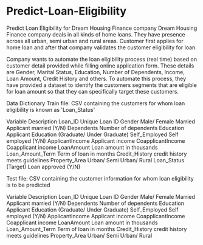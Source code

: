 # Predict-Loan-Eligibility
Predict Loan Eligibility for Dream Housing Finance company
Dream Housing Finance company deals in all kinds of home loans. They have presence across all urban, semi urban and rural areas. Customer first applies for home loan and after that company validates the customer eligibility for loan.

Company wants to automate the loan eligibility process (real time) based on customer detail provided while filling online application form. These details are Gender, Marital Status, Education, Number of Dependents, Income, Loan Amount, Credit History and others. To automate this process, they have provided a dataset to identify the customers segments that are eligible for loan amount so that they can specifically target these customers. 

Data Dictionary
Train file: CSV containing the customers for whom loan eligibility is known as 'Loan_Status'

Variable	Description
Loan_ID	Unique Loan ID
Gender	Male/ Female
Married	Applicant married (Y/N)
Dependents	Number of dependents
Education	Applicant Education (Graduate/ Under Graduate)
Self_Employed	Self employed (Y/N)
ApplicantIncome	Applicant income
CoapplicantIncome	Coapplicant income
LoanAmount	Loan amount in thousands
Loan_Amount_Term	Term of loan in months
Credit_History	credit history meets guidelines
Property_Area	Urban/ Semi Urban/ Rural
Loan_Status	(Target) Loan approved (Y/N)


Test file: CSV containing the customer information for whom loan eligibility is to be predicted

Variable	Description
Loan_ID	Unique Loan ID
Gender	Male/ Female
Married	Applicant married (Y/N)
Dependents	Number of dependents
Education	Applicant Education (Graduate/ Under Graduate)
Self_Employed	Self employed (Y/N)
ApplicantIncome	Applicant income
CoapplicantIncome	Coapplicant income
LoanAmount	Loan amount in thousands
Loan_Amount_Term	Term of loan in months
Credit_History	credit history meets guidelines
Property_Area	Urban/ Semi Urban/ Rural


